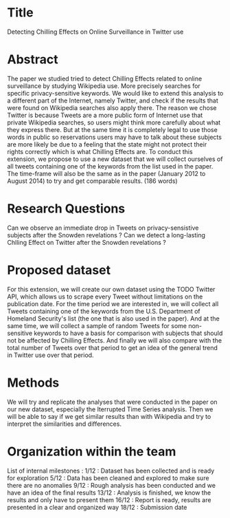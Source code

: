 # Title  
Detecting Chilling Effects on Online Surveillance in Twitter use
# Abstract  
The paper we studied tried to detect Chilling Effects related to online surveillance by studying Wikipedia use. More precisely searches for specific privacy-sensitive keywords. We would like to extend this analysis to a different part of the Internet, namely Twitter, and check if the results that were found on Wikipedia searches also apply there. The reason we chose Twitter is because Tweets are a more public form of Internet use that private Wikipedia searches, so users might think more carefully about what they express there. But at the same time it is completely legal to use those words in public so reservations users may have to talk about these subjects are more likely be due to a feeling that the state might not protect their rights correctly which is what Chilling Effects are.
To conduct this extension, we propose to use a new dataset that we will collect ourselves of all tweets containing one of the keywords from the list used in the paper. The time-frame will also be the same as in the paper (January 2012 to August 2014) to try and get comparable results.
(186 words)
# Research Questions  
Can we observe an immediate drop in Tweets on privacy-sensistive subjects after the Snowden revelations ?
Can we detect a long-lasting Chlling Effect on Twitter after the Snowden revelations ?
# Proposed dataset  
For this extension, we will create our own dataset using the TODO Twitter API, which allows us to scrape every Tweet without limitations on the publication date. For the time period we are interested in, we will collect all Tweets containing one of the keywords from the U.S. Department of Homeland Security's list (the one that is also used in the paper). And at the same time, we will collect a sample of random Tweets for some non-sensitive keywords to have a basis for comparison with subjects that should not be affected by Chilling Effects. And finally we will also compare with the total number of Tweets over that period to get an idea of the general trend in Twitter use over that period.
# Methods  
We will try and replicate the analyses that were conducted in the paper on our new dataset, especially the Iterrupted Time Series analysis. Then we will be able to say if we get similar results than with Wikipedia and try to interpret the similarities and differences.
# Organization within the team  
List of internal milestones :
1/12 : Dataset has been collected and is ready for exploration
5/12 : Data has been cleaned and explored to make sure there are no anomalies
9/12 : Rough analysis has been conducted and we have an idea of the final results
13/12 : Analysis is finished, we know the results and only have to present them
16/12 : Report is ready, results are presented in a clear and organized way
18/12 : Submission date
